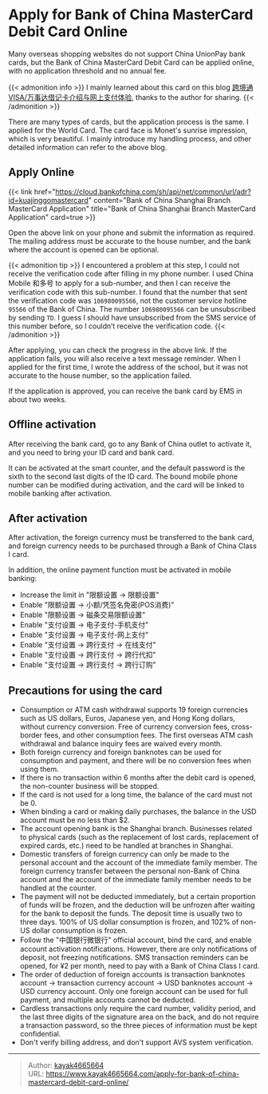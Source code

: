 # Apply for Bank of China MasterCard Debit Card Online

Many overseas shopping websites do not support China UnionPay bank cards, but the Bank of China MasterCard Debit Card can be applied online, with no application threshold and no annual fee.
<!--more-->

{{< admonition info >}}
I mainly learned about this card on this blog [跨境通VISA/万事达借记卡介绍与网上支付体验](https://poplite.xyz/post/2018/03/05/boc-debit-card-guide-for-online-payment.html#3-%E7%94%B3%E5%8D%A1%E6%8C%87%E5%8D%97), thanks to the author for sharing.
{{< /admonition >}}

There are many types of cards, but the application process is the same. I applied for the World Card. The card face is Monet's sunrise impression, which is very beautiful. I mainly introduce my handling process, and other detailed information can refer to the above blog.

## Apply Online
{{< link href="https://cloud.bankofchina.com/sh/api/net/common/url/adr?id=kuajinggomastercard" content="Bank of China Shanghai Branch MasterCard Application" title="Bank of China Shanghai Branch MasterCard Application" card=true >}}

Open the above link on your phone and submit the information as required. The mailing address must be accurate to the house number, and the bank where the account is opened can be optional.

{{< admonition tip >}}
I encountered a problem at this step, I could not receive the verification code after filling in my phone number. I used China Mobile 和多号 to apply for a sub-number, and then I can receive the verification code with this sub-number. I found that the number that sent the verification code was `106980095566`, not the customer service hotline `95566` of the Bank of China. The number `106980095566` can be unsubscribed by sending `TD`. I guess I should have unsubscribed from the SMS service of this number before, so I couldn’t receive the verification code.
{{< /admonition >}}

After applying, you can check the progress in the above link. If the application fails, you will also receive a text message reminder. When I applied for the first time, I wrote the address of the school, but it was not accurate to the house number, so the application failed.

If the application is approved, you can receive the bank card by EMS in about two weeks.

## Offline activation

After receiving the bank card, go to any Bank of China outlet to activate it, and you need to bring your ID card and bank card.

It can be activated at the smart counter, and the default password is the sixth to the second last digits of the ID card. The bound mobile phone number can be modified during activation, and the card will be linked to mobile banking after activation.

## After activation

After activation, the foreign currency must be transferred to the bank card, and foreign currency needs to be purchased through a Bank of China Class I card.

In addition, the online payment function must be activated in mobile banking:
- Increase the limit in "限额设置 -> 限额设置"
- Enable "限额设置 -> 小额/凭签名免密(POS消费)"
- Enable "限额设置 -> 磁条交易限额设置"
- Enable "支付设置 -> 电子支付-手机支付"
- Enable "支付设置 -> 电子支付-网上支付"
- Enable "支付设置 -> 跨行支付 -> 在线支付"
- Enable "支付设置 -> 跨行支付 -> 跨行代扣"
- Enable "支付设置 -> 跨行支付 -> 跨行订购"

## Precautions for using the card

- Consumption or ATM cash withdrawal supports 19 foreign currencies such as US dollars, Euros, Japanese yen, and Hong Kong dollars, without currency conversion. Free of currency conversion fees, cross-border fees, and other consumption fees. The first overseas ATM cash withdrawal and balance inquiry fees are waived every month.
- Both foreign currency and foreign banknotes can be used for consumption and payment, and there will be no conversion fees when using them.
- If there is no transaction within 6 months after the debit card is opened, the non-counter business will be stopped.
- If the card is not used for a long time, the balance of the card must not be 0.
- When binding a card or making daily purchases, the balance in the USD account must be no less than $2.
- The account opening bank is the Shanghai branch. Businesses related to physical cards (such as the replacement of lost cards, replacement of expired cards, etc.) need to be handled at branches in Shanghai.
- Domestic transfers of foreign currency can only be made to the personal account and the account of the immediate family member. The foreign currency transfer between the personal non-Bank of China account and the account of the immediate family member needs to be handled at the counter.
- The payment will not be deducted immediately, but a certain proportion of funds will be frozen, and the deduction will be unfrozen after waiting for the bank to deposit the funds. The deposit time is usually two to three days. 100% of US dollar consumption is frozen, and 102% of non-US dollar consumption is frozen.
- Follow the "中国银行微银行" official account, bind the card, and enable account activation notifications. However, there are only notifications of deposit, not freezing notifications. SMS transaction reminders can be opened, for ¥2 per month, need to pay with a Bank of China Class I card.
- The order of deduction of foreign accounts is transaction banknotes account -> transaction currency account -> USD banknotes account -> USD currency account. Only one foreign account can be used for full payment, and multiple accounts cannot be deducted.
- Cardless transactions only require the card number, validity period, and the last three digits of the signature area on the back, and do not require a transaction password, so the three pieces of information must be kept confidential.
- Don't verify billing address, and don't support AVS system verification.

---

> Author: [kayak4665664](https://github.com/kayak4665664)  
> URL: https://www.kayak4665664.com/apply-for-bank-of-china-mastercard-debit-card-online/  

